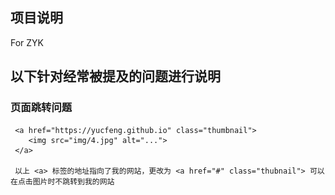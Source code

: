 

## 项目说明
For ZYK



## 以下针对经常被提及的问题进行说明
### 页面跳转问题
     <a href="https://yucfeng.github.io" class="thumbnail">
     	<img src="img/4.jpg" alt="...">
     </a>
     
     以上 <a> 标签的地址指向了我的网站，更改为 <a href="#" class="thubnail"> 可以在点击图片时不跳转到我的网站

